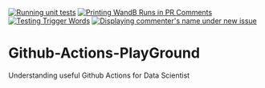 [![Running unit tests](https://github.com/V-Sher/Github-Actions-PlayGround/actions/workflows/unit_test.yml/badge.svg)](https://github.com/V-Sher/Github-Actions-PlayGround/actions/workflows/unit_test.yml)
[![Printing WandB Runs in PR Comments](https://github.com/V-Sher/Github-Actions-PlayGround/actions/workflows/wandb_runs.yml/badge.svg)](https://github.com/V-Sher/Github-Actions-PlayGround/actions/workflows/wandb_runs.yml)
[![Testing Trigger Words](https://github.com/V-Sher/Github-Actions-PlayGround/actions/workflows/trigger_word.yml/badge.svg)](https://github.com/V-Sher/Github-Actions-PlayGround/actions/workflows/trigger_word.yml)
[![Displaying commenter's name under new issue](https://github.com/V-Sher/Github-Actions-PlayGround/actions/workflows/issue_comment.yml/badge.svg)](https://github.com/V-Sher/Github-Actions-PlayGround/actions/workflows/issue_comment.yml)

# Github-Actions-PlayGround
Understanding useful Github Actions for Data Scientist


